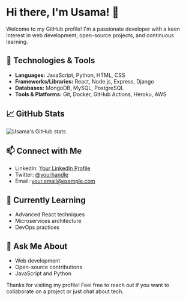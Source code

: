 # Hi there, I'm Usama! 👋

Welcome to my GitHub profile! I'm a passionate developer with a keen interest in web development, open-source projects, and continuous learning.

## 🔧 Technologies & Tools

- **Languages:** JavaScript, Python, HTML, CSS
- **Frameworks/Libraries:** React, Node.js, Express, Django
- **Databases:** MongoDB, MySQL, PostgreSQL
- **Tools & Platforms:** Git, Docker, GitHub Actions, Heroku, AWS

## 📈 GitHub Stats

![Usama's GitHub stats](https://github-readme-stats.vercel.app/api?username=usamaDoaz&show_icons=true&theme=radical)

## 📫 Connect with Me

- LinkedIn: [Your LinkedIn Profile](https://www.linkedin.com/in/yourprofile)
- Twitter: [@yourhandle](https://twitter.com/yourhandle)
- Email: your.email@example.com

## 🌱 Currently Learning

- Advanced React techniques
- Microservices architecture
- DevOps practices

## 💬 Ask Me About

- Web development
- Open-source contributions
- JavaScript and Python

Thanks for visiting my profile! Feel free to reach out if you want to collaborate on a project or just chat about tech.
